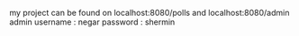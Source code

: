 
my project can be found on  localhost:8080/polls and localhost:8080/admin
admin username : negar 
password : shermin 
